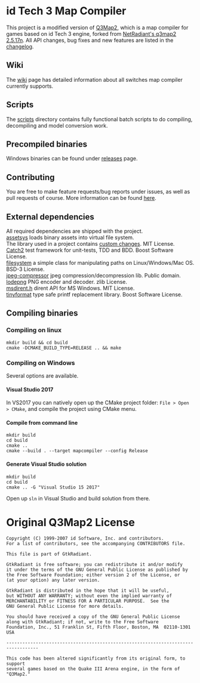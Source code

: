 # id Tech 3 Map Compiler
This project is a modified version of [Q3Map2](http://q3map2.robotrenegade.com/), which is a map compiler for games based on id Tech 3 engine, forked from [NetRadiant's q3map2 2.5.17n](https://gitlab.com/xonotic/netradiant/tree/225d4bba22a409bc1c375a2029d2162d336f0070).
All API changes, bug fixes and new features are listed in the [changelog](changelog.md).

## Wiki
The [wiki](https://github.com/isRyven/map-compiler/wiki) page has detailed information about all switches map compiler currently supports.

## Scripts
The [scripts](https://github.com/isRyven/map-compiler/tree/master/scripts) directory contains fully functional batch scripts to do compiling, decompiling and model conversion work.

## Precompiled binaries
Windows binaries can be found under [releases](https://github.com/isRyven/map-compiler/releases/) page. 

## Contributing
You are free to make feature requests/bug reports under issues, as well as pull requests of course. More information can be found [here](CONTRIBUTING.md).

## External dependencies 
All required dependencies are shipped with the project.  
[assetsys](https://github.com/mattiasgustavsson/libs/blob/master/docs/assetsys.md) loads binary assets into virtual file system.  
The library used in a project contains [custom changes](https://github.com/isRyven/libs). MIT License.  
[Catch2](https://github.com/catchorg/Catch2) test framework for unit-tests, TDD and BDD. Boost Software License.  
[filesystem](https://github.com/wjakob/filesystem) a simple class for manipulating paths on Linux/Windows/Mac OS. BSD-3 License.  
[jpeg-compressor](https://github.com/richgel999/jpeg-compressor) jpeg compression/decompression lib. Public domain.  
[lodepng](https://github.com/lvandeve/lodepng) PNG encoder and decoder. zlib License.  
[msdirent.h](https://svn.apache.org/repos/asf/avro/trunk/lang/c/tests/msdirent.h) dirent API for MS Windows. MIT License.  
[tinyformat](https://github.com/c42f/tinyformat) type safe printf replacement library. Boost Software License.

## Compiling binaries

### Compiling on linux
```
mkdir build && cd build
cmake -DCMAKE_BUILD_TYPE=RELEASE .. && make
```

### Compiling on Windows
Several options are available.

#### Visual Studio 2017
In VS2017 you can natively open up the CMake project folder: `File > Open > CMake`, and compile the project using CMake menu.

#### Compile from command line
```
mkdir build
cd build
cmake ..
cmake --build . --target mapcompiler --config Release
```

#### Generate Visual Studio solution
```
mkdir build
cd build
cmake .. -G "Visual Studio 15 2017"
```
Open up `sln` in Visual Studio and build solution from there.

# Original Q3Map2 License 
```
Copyright (C) 1999-2007 id Software, Inc. and contributors.
For a list of contributors, see the accompanying CONTRIBUTORS file.

This file is part of GtkRadiant.

GtkRadiant is free software; you can redistribute it and/or modify
it under the terms of the GNU General Public License as published by
the Free Software Foundation; either version 2 of the License, or
(at your option) any later version.

GtkRadiant is distributed in the hope that it will be useful,
but WITHOUT ANY WARRANTY; without even the implied warranty of
MERCHANTABILITY or FITNESS FOR A PARTICULAR PURPOSE.  See the
GNU General Public License for more details.

You should have received a copy of the GNU General Public License
along with GtkRadiant; if not, write to the Free Software
Foundation, Inc., 51 Franklin St, Fifth Floor, Boston, MA  02110-1301  USA

----------------------------------------------------------------------------------

This code has been altered significantly from its original form, to support
several games based on the Quake III Arena engine, in the form of "Q3Map2."
```

